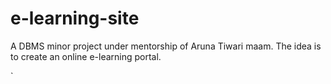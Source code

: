 # e-learning-site
A DBMS minor project under mentorship of Aruna Tiwari maam.
The idea is to create an online e-learning portal.


`
